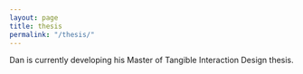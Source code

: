 ```yaml
---
layout: page
title: thesis
permalink: "/thesis/"
--- 
```

Dan is currently developing his Master of Tangible Interaction Design thesis.